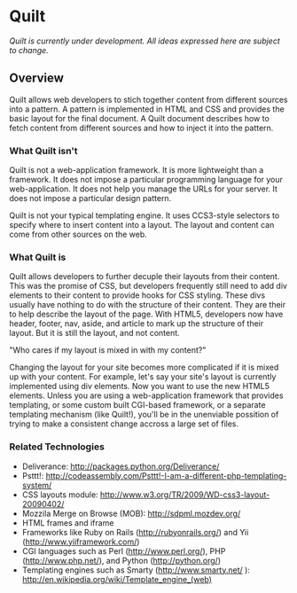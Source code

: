 # Quilt

  <em>Quilt is currently under development. All ideas expressed here are
  subject to change.</em>

## Overview

  Quilt allows web developers to stich together content from different
  sources into a pattern. A pattern is implemented in HTML and CSS and
  provides the basic layout for the final document. A Quilt document
  describes how to fetch content from different sources and how to
  inject it into the pattern.


### What Quilt isn't

  Quilt is not a web-application framework. It is more lightweight than
  a framework. It does not impose a particular programming language for
  your web-application. It does not help you manage the URLs for your
  server. It does not impose a particular design pattern.

  Quilt is not your typical templating engine. It uses CCS3-style selectors
  to specify where to insert content into a layout. The layout and content
  can come from other sources on the web.

### What Quilt is

  Quilt allows developers to further decuple their layouts from their
  content. This was the promise of CSS, but developers frequently still need
  to add div elements to their content to provide hooks for CSS styling.
  These divs usually have nothing to do with the structure of their content.
  They are their to help describe the layout of the page. With HTML5,
  developers now have header, footer, nav, aside, and article to mark up the
  structure of their layout. But it is still the layout, and not content.

  "Who cares if my layout is mixed in with my content?"
    
  Changing the layout for your site becomes more complicated if it is mixed
  up with your content. For example, let's say your site's layout is
  currently implemented using div elements. Now you want to use the new HTML5
  elements. Unless you are using a web-application framework that provides
  templating, or some custom built CGI-based framework, or a separate
  templating mechanism (like Quilt!), you'll be in the unenviable possition
  of trying to make a consistent change accross a large set of files.


### Related Technologies

* Deliverance: http://packages.python.org/Deliverance/
* Psttt!: http://codeassembly.com/Psttt!-I-am-a-different-php-templating-system/
* CSS layouts module: http://www.w3.org/TR/2009/WD-css3-layout-20090402/
* Mozzila Merge on Browse (MOB): http://sdpml.mozdev.org/
* HTML frames and iframe
* Frameworks like Ruby on Rails (http://rubyonrails.org/) and Yii (http://www.yiiframework.com/)
* CGI languages such as Perl (http://www.perl.org/), PHP (http://www.php.net/), and Python (http://python.org/)
* Templating engines such as Smarty (http://www.smarty.net/ ): http://en.wikipedia.org/wiki/Template_engine_(web)


